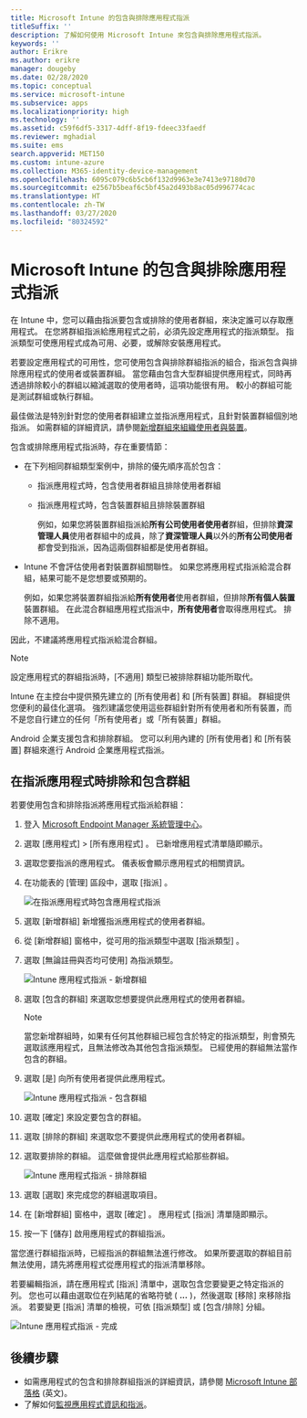 ```yaml
---
title: Microsoft Intune 的包含與排除應用程式指派
titleSuffix: ''
description: 了解如何使用 Microsoft Intune 來包含與排除應用程式指派。
keywords: ''
author: Erikre
ms.author: erikre
manager: dougeby
ms.date: 02/28/2020
ms.topic: conceptual
ms.service: microsoft-intune
ms.subservice: apps
ms.localizationpriority: high
ms.technology: ''
ms.assetid: c59f6df5-3317-4dff-8f19-fdeec33faedf
ms.reviewer: mghadial
ms.suite: ems
search.appverid: MET150
ms.custom: intune-azure
ms.collection: M365-identity-device-management
ms.openlocfilehash: 6095c079c6b5cb6f132d9963e3e7413e97180d70
ms.sourcegitcommit: e2567b5beaf6c5bf45a2d493b8ac05d996774cac
ms.translationtype: HT
ms.contentlocale: zh-TW
ms.lasthandoff: 03/27/2020
ms.locfileid: "80324592"
---
```

# <a name="include-and-exclude-app-assignments-in-microsoft-intune"></a>Microsoft Intune 的包含與排除應用程式指派

在 Intune 中，您可以藉由指派要包含或排除的使用者群組，來決定誰可以存取應用程式。 在您將群組指派給應用程式之前，必須先設定應用程式的指派類型。 指派類型可使應用程式成為可用、必要，或解除安裝應用程式。 

若要設定應用程式的可用性，您可使用包含與排除群組指派的組合，指派包含與排除應用程式的使用者或裝置群組。 當您藉由包含大型群組提供應用程式，同時再透過排除較小的群組以縮減選取的使用者時，這項功能很有用。 較小的群組可能是測試群組或執行群組。 

最佳做法是特別針對您的使用者群組建立並指派應用程式，且針對裝置群組個別地指派。 如需群組的詳細資訊，請參閱[新增群組來組織使用者與裝置](../fundamentals/groups-add.md)。  

包含或排除應用程式指派時，存在重要情節：

- 在下列相同群組類型案例中，排除的優先順序高於包含：
  - 指派應用程式時，包含使用者群組且排除使用者群組
  - 指派應用程式時，包含裝置群組且排除裝置群組

    例如，如果您將裝置群組指派給**所有公司使用者使用者**群組，但排除**資深管理人員**使用者群組中的成員，除了**資深管理人員**以外的**所有公司使用者**都會受到指派，因為這兩個群組都是使用者群組。
- Intune 不會評估使用者對裝置群組關聯性。 如果您將應用程式指派給混合群組，結果可能不是您想要或預期的。

    例如，如果您將裝置群組指派給**所有使用者**使用者群組，但排除**所有個人裝置**裝置群組。 在此混合群組應用程式指派中，**所有使用者**會取得應用程式。 排除不適用。

因此，不建議將應用程式指派給混合群組。

> [!NOTE]
> 設定應用程式的群組指派時，[不適用]  類型已被排除群組功能所取代。 
>
> Intune 在主控台中提供預先建立的 [所有使用者]  和 [所有裝置]  群組。 群組提供您便利的最佳化選項。 強烈建議您使用這些群組針對所有使用者和所有裝置，而不是您自行建立的任何「所有使用者」或「所有裝置」群組。  
>
> Android 企業支援包含和排除群組。 您可以利用內建的 [所有使用者]  和 [所有裝置]  群組來進行 Android 企業應用程式指派。 

## <a name="include-and-exclude-groups-when-assigning-apps"></a>在指派應用程式時排除和包含群組

若要使用包含和排除指派將應用程式指派給群組：

1. 登入 [Microsoft Endpoint Manager 系統管理中心](https://go.microsoft.com/fwlink/?linkid=2109431)。
2. 選取 [應用程式]   > [所有應用程式]  。 已新增應用程式清單隨即顯示。
3. 選取您要指派的應用程式。 儀表板會顯示應用程式的相關資訊。
4. 在功能表的 [管理]  區段中，選取 [指派]  。

    ![在指派應用程式時包含應用程式指派](./media/apps-inc-exl-assignments/apps-inc-exl-01.png)

5. 選取 [新增群組]  新增獲指派應用程式的使用者群組。 
6. 從 [新增群組]  窗格中，從可用的指派類型中選取 [指派類型]  。
7. 選取 [無論註冊與否均可使用]  為指派類型。

    ![Intune 應用程式指派 - 新增群組](./media/apps-inc-exl-assignments/apps-inc-exl-02.png)
8. 選取 [包含的群組]  來選取您想要提供此應用程式的使用者群組。

    > [!NOTE]
    > 當您新增群組時，如果有任何其他群組已經包含於特定的指派類型，則會預先選取該應用程式，且無法修改為其他包含指派類型。 已經使用的群組無法當作包含的群組。

9. 選取 [是]  向所有使用者提供此應用程式。

    ![Intune 應用程式指派 - 包含群組](./media/apps-inc-exl-assignments/apps-inc-exl-03.png)
10. 選取 [確定]  來設定要包含的群組。
11. 選取 [排除的群組]  來選取您不要提供此應用程式的使用者群組。
12. 選取要排除的群組。 這麼做會提供此應用程式給那些群組。

    ![Intune 應用程式指派 - 排除群組](./media/apps-inc-exl-assignments/apps-inc-exl-04.png)
13. 選取 [選取]  來完成您的群組選取項目。
14. 在 [新增群組]  窗格中，選取 [確定]  。 應用程式 [指派]  清單隨即顯示。
15. 按一下 [儲存]  啟用應用程式的群組指派。

當您進行群組指派時，已經指派的群組無法進行修改。 如果所要選取的群組目前無法使用，請先將應用程式從應用程式的指派清單移除。

若要編輯指派，請在應用程式 [指派]  清單中，選取包含您要變更之特定指派的列。 您也可以藉由選取位在列結尾的省略符號 ( **...** )，然後選取 [移除]  來移除指派。 若要變更 [指派]  清單的檢視，可依 [指派類型]  或 [包含/排除]  分組。

![Intune 應用程式指派 - 完成](./media/apps-inc-exl-assignments/apps-inc-exl-05.png)

## <a name="next-steps"></a>後續步驟

- 如需應用程式的包含和排除群組指派的詳細資訊，請參閱 [Microsoft Intune 部落格](https://aka.ms/new_app_assignment_process) \(英文\)。
- 了解如何[監視應用程式資訊和指派](apps-monitor.md)。
